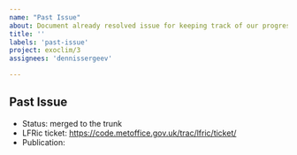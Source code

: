 ```yaml
---
name: "Past Issue"
about: Document already resolved issue for keeping track of our progress
title: ''
labels: 'past-issue'
project: exoclim/3
assignees: 'dennissergeev'

---
```


## Past Issue
<!-- Provide some details -->

- Status: merged to the trunk
- LFRic ticket: https://code.metoffice.gov.uk/trac/lfric/ticket/
- Publication: 